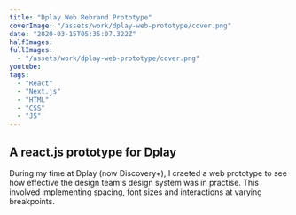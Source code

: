 ```yaml
---
title: "Dplay Web Rebrand Prototype"
coverImage: "/assets/work/dplay-web-prototype/cover.png"
date: "2020-03-15T05:35:07.322Z"
halfImages:
fullImages:
  - "/assets/work/dplay-web-prototype/cover.png"
youtube:
tags:
  - "React"
  - "Next.js"
  - "HTML"
  - "CSS"
  - "JS"
---
```


## A react.js prototype for Dplay

During my time at Dplay (now Discovery+), I craeted a web prototype to see how effective the design team's design system was in practise. This involved implementing spacing, font sizes and interactions at varying breakpoints.
